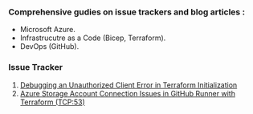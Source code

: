 ### Comprehensive gudies on issue trackers and blog articles : 

- Microsoft Azure.
- Infrastrucutre as a Code (Bicep, Terraform).
- DevOps (GitHub).

### Issue Tracker

1. [Debugging an Unauthorized Client Error in Terraform Initialization](https://github.com/charlesderber/charlesderber.github.io/blob/main/docs/issue-tracker/unauthorized_client_spn.md)
2. [Azure Storage Account Connection Issues in GitHub Runner with Terraform (TCP:53)](https://github.com/charlesderber/charlesderber.github.io/blob/main/docs/issue-tracker/container_list_blob_lookup_fail.md)